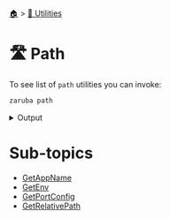 <!--startTocHeader-->
[🏠](../../README.md) > [🔧 Utilities](../README.md)
# 🛣️ Path
<!--endTocHeader-->

To see list of `path` utilities you can invoke:

<!--startCode-->
```bash
zaruba path
```
 
<details>
<summary>Output</summary>
 
```````
Path manipulation utilities

Usage:
  zaruba path [command]

Available Commands:
  getAppName      Get default app name based on location or image name
  getEnv          Return JSON string map containing environment variables defined on location
  getPortConfig   Return jsonList representing default configs.ports
  getRelativePath Get relative path

Flags:
  -h, --help   help for path

Use "zaruba path [command] --help" for more information about a command.
```````
</details>
<!--endCode-->

<!--startTocSubTopic-->
# Sub-topics
* [GetAppName](getappname.md)
* [GetEnv](getenv.md)
* [GetPortConfig](getportconfig.md)
* [GetRelativePath](getrelativepath.md)
<!--endTocSubTopic-->